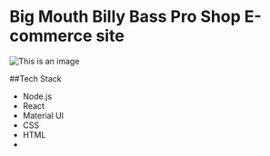 # Big Mouth Billy Bass Pro Shop E-commerce site

![This is an image](https://billy-bass-pro-shop.herokuapp.com/flish.gif)

##Tech Stack
- Node.js
- React
- Material UI 
- CSS
- HTML
- 
